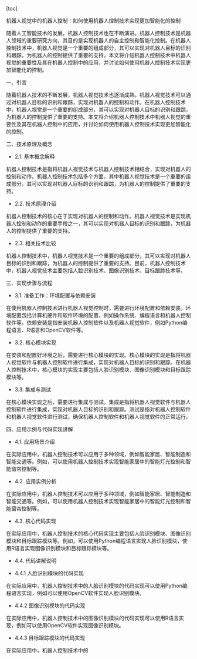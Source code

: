 
[toc]                    
                
                
机器人视觉中的机器人控制：如何使用机器人控制技术实现更加智能化的控制

随着人工智能技术的发展，机器人控制技术也在不断演进。机器人控制技术是机器人领域的重要研究方向，其目的是实现机器人的自主控制和智能化控制。在机器人控制技术中，机器人视觉是一个重要的组成部分，其可以实现对机器人目标的识别和跟踪，为机器人的控制提供了重要的支持。本文将介绍机器人控制技术中机器人视觉的重要性及其在机器人控制中的应用，并讨论如何使用机器人控制技术实现更加智能化的控制。

一、引言

随着机器人技术的不断发展，机器人视觉技术也逐渐成熟。机器人视觉技术可以通过对机器人目标的识别和跟踪，实现对机器人的控制和动作。在机器人控制技术中，机器人视觉是一个重要的组成部分，其可以实现对机器人目标的识别和跟踪，为机器人的控制提供了重要的支持。本文将介绍机器人控制技术中机器人视觉的重要性及其在机器人控制中的应用，并讨论如何使用机器人控制技术实现更加智能化的控制。

二、技术原理及概念

- 2.1. 基本概念解释

机器人控制技术是指将机器人视觉技术与机器人控制技术相结合，实现对机器人的控制和动作。机器人控制技术包括多个方面，其中机器人视觉技术是一个重要的组成部分，其可以实现对机器人目标的识别和跟踪，为机器人的控制提供了重要的支持。

- 2.2. 技术原理介绍

机器人控制技术的核心在于实现对机器人的控制和动作。机器人视觉技术是实现机器人控制和动作的重要手段之一，其可以实现对机器人目标的识别和跟踪，为机器人的控制提供了重要的支持。

- 2.3. 相关技术比较

机器人控制技术中，机器人视觉技术是一个重要的组成部分，其可以实现对机器人目标的识别和跟踪，为机器人的控制提供了重要的支持。目前，机器人控制技术中，机器人视觉技术主要包括人脸识别技术、图像识别技术、目标跟踪技术等。

三、实现步骤与流程

- 3.1. 准备工作：环境配置与依赖安装

在使用机器人控制技术进行机器人视觉控制时，需要进行环境配置和依赖安装。环境配置包括计算机硬件和软件环境的配置，例如操作系统、编程语言和机器人控制软件等。依赖安装是指安装机器人控制软件以及机器人视觉软件，例如Python编程语言、R语言和OpenCV软件等。

- 3.2. 核心模块实现

在安装和配置好环境之后，需要进行核心模块的实现。核心模块的实现是指将机器人视觉软件与机器人控制软件进行集成，实现对机器人目标的识别和跟踪。在机器人控制技术中，核心模块的实现主要包括人脸识别模块、图像识别模块和目标跟踪模块等。

- 3.3. 集成与测试

在核心模块实现之后，需要进行集成与测试。集成是指将机器人视觉软件与机器人控制软件进行集成，实现对机器人目标的识别和跟踪。测试是指对机器人控制软件和机器人视觉软件进行测试，确保机器人控制软件和机器人视觉软件的正常运行。

四、应用示例与代码实现讲解

- 4.1. 应用场景介绍

在实际应用中，机器人控制技术可以应用于多种领域，例如智能家居、智能制造和智能交通等。例如，可以使用机器人控制技术实现智能家居中的智能灯光控制和智能窗帘控制等。

- 4.2. 应用实例分析

在实际应用中，机器人控制技术可以应用于多种领域，例如智能家居、智能制造和智能交通等。例如，可以使用机器人控制技术实现智能家居中的智能灯光控制和智能窗帘控制等。

- 4.3. 核心代码实现

在实际应用中，机器人控制技术的核心代码实现主要包括人脸识别模块、图像识别模块和目标跟踪模块等。例如，可以使用Python编程语言实现人脸识别模块，使用R语言实现图像识别模块和目标跟踪模块等。

- 4.4. 代码讲解说明

- 4.4.1 人脸识别模块的代码实现

在实际应用中，机器人控制技术中的人脸识别模块的代码实现可以使用Python编程语言实现，例如可以使用OpenCV软件实现人脸识别模块。

- 4.4.2 图像识别模块的代码实现

在实际应用中，机器人控制技术中的图像识别模块的代码实现可以使用R语言实现，例如可以使用OpenCV软件实现图像识别模块。

- 4.4.3 目标跟踪模块的代码实现

在实际应用中，机器人控制技术中的

